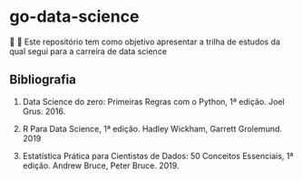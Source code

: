 # go-data-science
:school_satchel: :rocket: Este repositório tem como objetivo apresentar a trilha de estudos da qual segui para a carreira de data science

## Bibliografia

1. Data Science do zero: Primeiras Regras com o Python, 1ª edição. Joel Grus. 2016.

2. R Para Data Science, 1ª edição.  Hadley Wickham, Garrett Grolemund. 2019

3. Estatística Prática para Cientistas de Dados: 50 Conceitos Essenciais, 1ª edição. Andrew Bruce, Peter Bruce. 2019.


